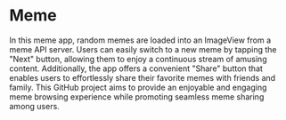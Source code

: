 # Meme
In this meme app, random memes are loaded into an ImageView from a meme API server. Users can easily switch to a new meme by tapping the "Next" button, allowing them to enjoy a continuous stream of amusing content. Additionally, the app offers a convenient "Share" button that enables users to effortlessly share their favorite memes with friends and family. This GitHub project aims to provide an enjoyable and engaging meme browsing experience while promoting seamless meme sharing among users.
